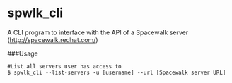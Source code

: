 # spwlk_cli

A CLI program to interface with the API of a Spacewalk server (http://spacewalk.redhat.com/)

###Usage

	#List all servers user has access to
	$ spwlk_cli --list-servers -u [username] --url [Spacewalk server URL]
